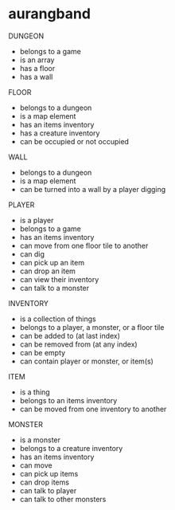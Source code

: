 # aurangband


DUNGEON
- belongs to a game
- is an array
- has a floor
- has a wall

FLOOR
- belongs to a dungeon
- is a map element
- has an items inventory
- has a creature inventory
- can be occupied or not occupied

WALL
- belongs to a dungeon
- is a map element
- can be turned into a wall by a player digging

PLAYER
- is a player
- belongs to a game
- has an items inventory
- can move from one floor tile to another
- can dig
- can pick up an item
- can drop an item
- can view their inventory
- can talk to a monster

INVENTORY
- is a collection of things
- belongs to a player, a monster, or a floor tile
- can be added to (at last index)
- can be removed from (at any index)
- can be empty
- can contain player or monster, or item(s)

ITEM
- is a thing
- belongs to an items inventory
- can be moved from one inventory to another

MONSTER
- is a monster
- belongs to a creature inventory
- has an items inventory
- can move
- can pick up items
- can drop items
- can talk to player
- can talk to other monsters 
